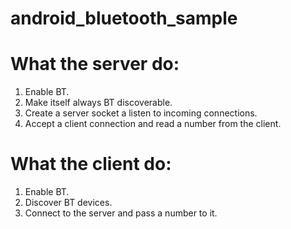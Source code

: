 # android_bluetooth_sample

# What the server do:

1. Enable BT.
2. Make itself always BT discoverable.
3. Create a server socket a listen to incoming connections.
4. Accept a client connection and read a number from the client.

# What the client do:

1. Enable BT.
2. Discover BT devices.
3. Connect to the server and pass a number to it.
